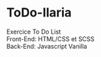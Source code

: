 # ToDo-Ilaria <br>
Exercice To Do List <br>
Front-End: HTML/CSS et SCSS <br>
Back-End: Javascript Vanilla <br>
